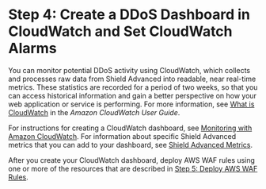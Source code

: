 # Step 4: Create a DDoS Dashboard in CloudWatch and Set CloudWatch Alarms<a name="deploy-waf-dashboard"></a>

You can monitor potential DDoS activity using CloudWatch, which collects and processes raw data from Shield Advanced into readable, near real\-time metrics\. These statistics are recorded for a period of two weeks, so that you can access historical information and gain a better perspective on how your web application or service is performing\. For more information, see [What is CloudWatch](http://docs.aws.amazon.com/AmazonCloudWatch/latest/DeveloperGuide/WhatIsCloudWatch.html) in the *Amazon CloudWatch User Guide*\.

For instructions for creating a CloudWatch dashboard, see [Monitoring with Amazon CloudWatch](monitoring-cloudwatch.md)\. For information about specific Shield Advanced metrics that you can add to your dashboard, see [Shield Advanced Metrics](monitoring-cloudwatch.md#set-ddos-alarms)\. 

After you create your CloudWatch dashboard, deploy AWS WAF rules using one or more of the resources that are described in [Step 5: Deploy AWS WAF Rules](deploy-waf-automations.md)\.